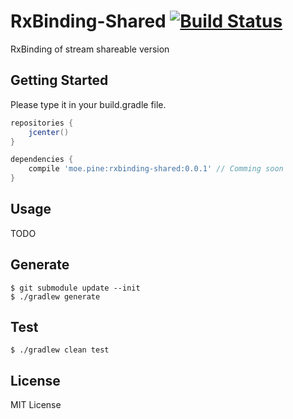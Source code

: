 # RxBinding-Shared [![Build Status](https://img.shields.io/travis/pine613/RxBinding-Shared/master.svg?style=flat-square)](https://travis-ci.org/pine613/RxBinding-Shared)

RxBinding of stream shareable version

## Getting Started
Please type it in your build.gradle file.

```groovy
repositories {
    jcenter()
}

dependencies {
    compile 'moe.pine:rxbinding-shared:0.0.1' // Comming soon
}
```

## Usage
TODO

## Generate

```
$ git submodule update --init
$ ./gradlew generate
```

## Test

```
$ ./gradlew clean test
```

## License
MIT License
